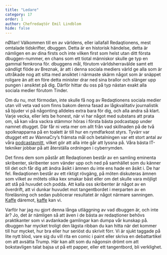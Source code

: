 ```yaml
---
title: "Ledare"
category: 17
order: 1
author: Chefredaqtör Emil Lindblom
hide: false
---
```


nØllan! Välkommen till en av världens, eller iallafall Redaqtionens, mest omtalade tidskrifter, dbuggen. Detta är en historisk händelse, detta är nämligen en av dina firsts och inte vilken first som helst utan ditt första dbuggen-nummer, en chans som ett tiotal människor skulle ge typ en gammal femkrona för. dbuggens mål, förutom världsherravälde samt ett oändligt flöde av Breznak, är att i denna sociala mediers värld ge alla som är uttråkade nog att sitta med ansiktet i närmaste skärm något som är snäppet roligare än att en före detta minister drar ned sina brallor och slänger upp pungen i ansiktet på dig. Därför hittar du oss på typ nästan exakt alla sociala medier förutom Tinder.

Om du nu, mot förmodan, inte skulle få nog av Redaqtionens sociala medier utan vill veta vad som finns bakom denna fasad av lågkvalitativ journalistik så bjuder vi på någonting alldeles extra bara för dig, och alla andra så klart. Varje vecka, eller lets be honest, när vi har något med substans att prata om, så kan våra vackra stämmor höras i första bästa podcastapp under namnet dtugget. Där får ni veta mer om allt från vad skillnaden på de två spolknapparna på en toalett är till hur en rymdfarkost styrs. Tyvärr var dtugget ett av WannaCry’s främsta mål och betalningen var ett stort antal av våra  [podcastavnitt](http://dbu.gg/podcast), vilket gör att alla inte går att lyssna på. Våra bästa IT-tekniker jobbar på att återställa ordningen i cyberrymden.

Det finns dem som påstår att Redaqtionen består av en samling eminenta skribenter, skribenter som vänder upp och ned på samhället som du känner till det och får dig att ändra åsikt i ämnen du inte ens hade en åsikt i. De har fel. Redaqtionen består av ett riktigt rövgäng, på möten diskuteras ämnen som vilket av mötets olika kex smakar bäst eller om det skulle vara möjligt att stå på huvudet och podda. Att kalla oss skribenter är något av en överdrift, att vi dunkar huvudet mot tangentbordet i merparten av en föreläsning och sedan publicerar resultatet är något närmare sanningen. [Kaffe](http://dbu.gg/issues/13) däremot, [kaffe](http://dbu.gg/issues/13) kan vi.

Varför har jag nu gjort denna långa utläggning av vad dbuggen är, och inte är? Jo, det är nämligen så att även i de bästa av redaqtioner behövs praktikanter som vi avdankade gamlingar kan dumpa vår kunskap på. dbuggen har mycket troligt den lägsta ribban du kan hitta när det kommer till hur mycket, hur bra eller hur seriöst du skrivit förr. Vi är sjukt taggade på lite nytt blod, vare sig du vill rita en comic i paint eller skriva en debattartikel om att avsätta Trump. Här kan allt som du någonsin drömt om att bokstavligen talat bajsa ut på ett papper, eller ett tangentbord, bli verklighet.
